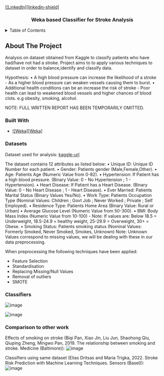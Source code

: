 [![LinkedIn][linkedin-shield]][linkedin-url]

<h3 align="center">Weka based Classifier for Stroke Analysis</h3>

<!-- TABLE OF CONTENTS -->
<details>
  <summary>Table of Contents</summary>
  <ol>
    <li>
      <a href="#about-the-project">About The Project</a>
      <ul>
        <li><a href="#built-with">Built With</a></li>
        <li><a href="#built-with">Datasets</a></li>
        <li><a href="#built-with">Classifiers</a></li>
      </ul>
    </li>
  </ol>
</details>


<!-- ABOUT THE PROJECT -->
## About The Project

Analysis on dataset obtained from Kaggle to classify patients who have had/have not had a stroke. Project aims to to apply various techniques to dataset in order to balance,identify and classify data.

Hypothesis:
•	A high blood pressure can increase the likelihood of a stroke - As a higher blood pressure can weaken vessels causing them to burst.
•	Additional health conditions can be an increase the risk of stroke - Poor health can lead to weakened blood vessels and higher chances of blood clots. e.g obesity, smoking, alcohol.

NOTE: FULL WRITTEN REPORT HAS BEEN TEMPORARILY OMITTED.

### Built With

* [![Weka][Weka]][Weka-url]

### Datasets

Dataset used for analysis: [kaggle-url]

The dataset contains 12 attributes as listed below:
•	Unique ID: Unique ID Number for each patient.
•	Gender: Patients gender (Male,Female,Other).
•	Age: Patients Age (Numeric Value from 0-82). • Hypertension: If Patient has a high blood pressure. (Binary Value: 0 - No Hypertension ; 1 - Hypertension).
•	Heart Disease: If Patient has a Heart Disease. (Binary Value: 0 - No Heart Disease ; 1 - Heart Disease). • Ever Married: Patients Marital Status (Binary Values Yes/No).
•	Work Type: Patients Occupation Type (Nominal Values: Children ; Govt Job ; Never Worked ; Private ; Self Employed). • Residence Type: Patients Home Area (Binary Value: Rural or Urban)
•	Average Glucose Level (Numeric Value from 50-300).
•	BMI: Body Mass Index (Numeric Value from 10-100) - Note: If values are: Below 18.5 = Underweight, 18.5-24.9 = healthy weight, 25-29.9 = Overweight, 30+ = Obese.
•	Smoking Status: Patients smoking status (Nominal Values: Formerly Smoked, Never Smoked, Smokes, Unknown) Note: Unknown Values correspond to missing values, we will be dealing with these in our data preprocessing.

When preprocessing the following techniques have been applied:
* Feature Selection
* Standardisation
* Replacing Missing/Null Values
* Removal of outliers
* SMOTE

### Classifiers

![image](https://github.com/Prashar-P/Stroke_Classifier_Weka/assets/140114811/8c8defb8-82ae-4405-81b1-2895430c3f82)

![image](https://github.com/Prashar-P/Stroke_Classifier_Weka/assets/140114811/d944a66f-d1de-4961-bdba-adf11799c596)

### Comparison to other work

Effects of smoking on stroke (Biqi Pan, Xiao Jin, Liu Jun, Shaohong Qiu, Qiuping Zheng, Mingwo Pan, 2019. The relationship between smoking and stroke. Medicine (Baltimore)):
![image](https://github.com/Prashar-P/Stroke_Classifier_Weka/assets/140114811/23f9f297-74bf-40a1-874e-9cf23a647f4a)

Classifiers using same dataset (Elias Dritsas and Maria Trigka, 2022. Stroke Risk Prediction with Machine Learning Techniques. Sensors (Basel)):
![image](https://github.com/Prashar-P/Stroke_Classifier_Weka/assets/140114811/471c11e4-884c-4bf7-bf63-85356795624d)


<!-- MARKDOWN LINKS & IMAGES -->
<!-- https://www.markdownguide.org/basic-syntax/#reference-style-links -->
[linkedin-url]: https://linkedin.com/in/linkedin_username
[weka-url]: https://sourceforge.net/projects/weka
[kaggle-url]: https://www.kaggle.com/datasets/fedesoriano/stroke-prediction-dataset/data


